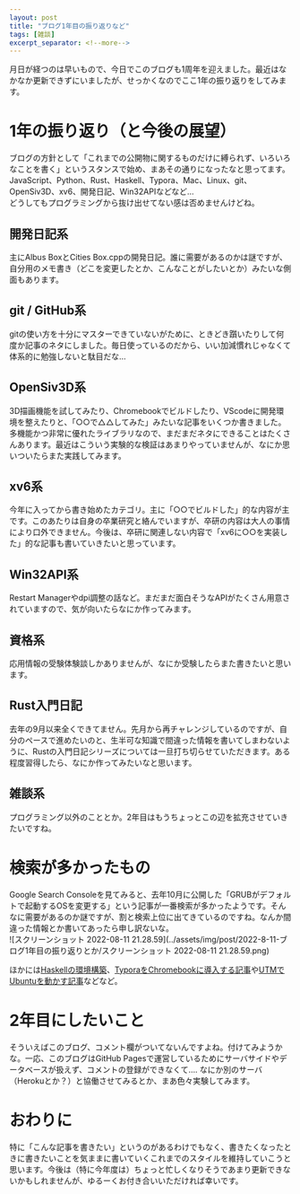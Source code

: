 ```yaml
---
layout: post
title: "ブログ1年目の振り返りなど"
tags: [雑談]
excerpt_separator: <!--more-->
---
```


月日が経つのは早いもので、今日でこのブログも1周年を迎えました。最近はなかなか更新できずにいましたが、せっかくなのでここ1年の振り返りをしてみます。

<!--more-->  

# 1年の振り返り（と今後の展望）

ブログの方針として「これまでの公開物に関するものだけに縛られず、いろいろなことを書く」というスタンスで始め、まあその通りになったなと思ってます。  
JavaScript、Python、Rust、Haskell、Typora、Mac、Linux、git、OpenSiv3D、xv6、開発日記、Win32APIなどなど…  
どうしてもプログラミングから抜け出せてない感は否めませんけどね。  

## 開発日記系

主にAlbus BoxとCities Box.cppの開発日記。誰に需要があるのかは謎ですが、自分用のメモ書き（どこを変更したとか、こんなことがしたいとか）みたいな側面もあります。

## git / GitHub系

gitの使い方を十分にマスターできていないがために、ときどき躓いたりして何度か記事のネタにしました。毎日使っているのだから、いい加減慣れじゃなくて体系的に勉強しないと駄目だな…

## OpenSiv3D系

3D描画機能を試してみたり、Chromebookでビルドしたり、VScodeに開発環境を整えたりと、「○○で△△してみた」みたいな記事をいくつか書きました。多機能かつ非常に優れたライブラリなので、まだまだネタにできることはたくさんあります。最近はこういう実験的な検証はあまりやっていませんが、なにか思いついたらまた実践してみます。

## xv6系

今年に入ってから書き始めたカテゴリ。主に「○○でビルドした」的な内容が主です。このあたりは自身の卒業研究と絡んでいますが、卒研の内容は大人の事情により口外できません。今後は、卒研に関連しない内容で「xv6に○○を実装した」的な記事も書いていきたいと思っています。

## Win32API系

Restart Managerやdpi調整の話など。まだまだ面白そうなAPIがたくさん用意されていますので、気が向いたらなにか作ってみます。

## 資格系

応用情報の受験体験談しかありませんが、なにか受験したらまた書きたいと思います。

## Rust入門日記

去年の9月以来全くできてません。先月から再チャレンジしているのですが、自分のペースで進めたいのと、生半可な知識で間違った情報を書いてしまわないように、Rustの入門日記シリーズについては一旦打ち切らせていただきます。ある程度習得したら、なにか作ってみたいなと思います。

## 雑談系

プログラミング以外のこととか。2年目はもうちょっとこの辺を拡充させていきたいですね。

# 検索が多かったもの

Google Search Consoleを見てみると、去年10月に公開した「GRUBがデフォルトで起動するOSを変更する」という記事が一番検索が多かったようです。そんなに需要があるのか謎ですが、割と検索上位に出てきているのですね。なんか間違った情報とか書いてあったら申し訳ないな。  
![スクリーンショット 2022-08-11 21.28.59](../assets/img/post/2022-8-11-ブログ1年目の振り返りとか/スクリーンショット 2022-08-11 21.28.59.png)  

ほかには[Haskellの環境構築](https://blog.yotiosoft.com/2021/10/04/Haskell%E7%92%B0%E5%A2%83%E6%A7%8B%E7%AF%89-for-Mac.html)、[TyporaをChromebookに導入する記事](https://blog.yotiosoft.com/2021/11/08/Chromebook%E3%81%A7%E3%82%82Typora%E3%81%8C%E4%BD%BF%E3%81%84%E3%81%9F%E3%81%84.html)や[UTMでUbuntuを動かす記事](https://blog.yotiosoft.com/2022/05/28/M1-Mac%E4%B8%8A%E3%81%A7UTM%E3%81%A7Ubuntu-Desktop%E3%81%AE%E4%BB%AE%E6%83%B3%E3%83%9E%E3%82%B7%E3%83%B3%E3%82%92%E5%8B%95%E3%81%8B%E3%81%99.html)などなど。

# 2年目にしたいこと

そういえばこのブログ、コメント欄がついてないんですよね。付けてみようかな。一応、このブログはGitHub Pagesで運営しているためにサーバサイドやデータベースが扱えず、コメントの登録ができなくて…. 
なにか別のサーバ（Herokuとか？）と協働させてみるとか、まあ色々実験してみます。

# おわりに

特に「こんな記事を書きたい」というのがあるわけでもなく、書きたくなったときに書きたいことを気ままに書いていくこれまでのスタイルを維持していこうと思います。今後は（特に今年度は）ちょっと忙しくなりそうであまり更新できないかもしれませんが、ゆるーくお付き合いいただければ幸いです。

